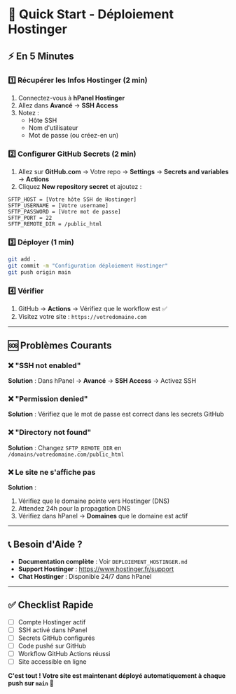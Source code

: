 # 🚀 Quick Start - Déploiement Hostinger

## ⚡ En 5 Minutes

### 1️⃣ Récupérer les Infos Hostinger (2 min)

1. Connectez-vous à **hPanel Hostinger**
2. Allez dans **Avancé** → **SSH Access**
3. Notez :
   - Hôte SSH
   - Nom d'utilisateur
   - Mot de passe (ou créez-en un)

### 2️⃣ Configurer GitHub Secrets (2 min)

1. Allez sur **GitHub.com** → Votre repo → **Settings** → **Secrets and variables** → **Actions**
2. Cliquez **New repository secret** et ajoutez :

```
SFTP_HOST = [Votre hôte SSH de Hostinger]
SFTP_USERNAME = [Votre username]
SFTP_PASSWORD = [Votre mot de passe]
SFTP_PORT = 22
SFTP_REMOTE_DIR = /public_html
```

### 3️⃣ Déployer (1 min)

```bash
git add .
git commit -m "Configuration déploiement Hostinger"
git push origin main
```

### 4️⃣ Vérifier

1. GitHub → **Actions** → Vérifiez que le workflow est ✅
2. Visitez votre site : `https://votredomaine.com`

---

## 🆘 Problèmes Courants

### ❌ "SSH not enabled"
**Solution** : Dans hPanel → **Avancé** → **SSH Access** → Activez SSH

### ❌ "Permission denied"
**Solution** : Vérifiez que le mot de passe est correct dans les secrets GitHub

### ❌ "Directory not found"
**Solution** : Changez `SFTP_REMOTE_DIR` en `/domains/votredomaine.com/public_html`

### ❌ Le site ne s'affiche pas
**Solution** : 
1. Vérifiez que le domaine pointe vers Hostinger (DNS)
2. Attendez 24h pour la propagation DNS
3. Vérifiez dans hPanel → **Domaines** que le domaine est actif

---

## 📞 Besoin d'Aide ?

- **Documentation complète** : Voir `DEPLOIEMENT_HOSTINGER.md`
- **Support Hostinger** : https://www.hostinger.fr/support
- **Chat Hostinger** : Disponible 24/7 dans hPanel

---

## ✅ Checklist Rapide

- [ ] Compte Hostinger actif
- [ ] SSH activé dans hPanel
- [ ] Secrets GitHub configurés
- [ ] Code pushé sur GitHub
- [ ] Workflow GitHub Actions réussi
- [ ] Site accessible en ligne

**C'est tout ! Votre site est maintenant déployé automatiquement à chaque push sur `main` 🎉**